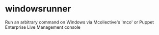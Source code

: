 windowsrunner
=============

Run an arbitrary command on Windows via Mcollective's 'mco' or Puppet Enterprise Live Management console
